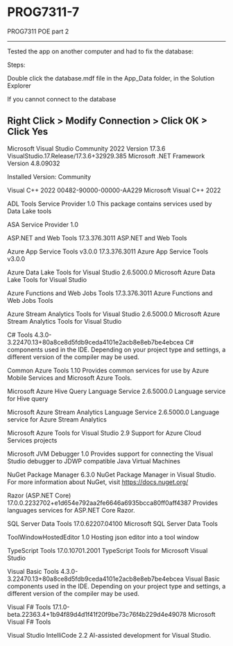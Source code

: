 # PROG7311-7
PROG7311 POE part 2

----------------------------------------------------------------------------------------------------------
Tested the app on another computer and had to fix the database:

Steps:

Double click the database.mdf file in the App_Data folder, in the Solution Explorer

If you cannot connect to the database

Right Click > Modify Connection > Click OK > Click Yes 
----------------------------------------------------------------------------------------------------------

Microsoft Visual Studio Community 2022
Version 17.3.6
VisualStudio.17.Release/17.3.6+32929.385
Microsoft .NET Framework
Version 4.8.09032

Installed Version: Community

Visual C++ 2022   00482-90000-00000-AA229
Microsoft Visual C++ 2022

ADL Tools Service Provider   1.0
This package contains services used by Data Lake tools

ASA Service Provider   1.0

ASP.NET and Web Tools   17.3.376.3011
ASP.NET and Web Tools

Azure App Service Tools v3.0.0   17.3.376.3011
Azure App Service Tools v3.0.0

Azure Data Lake Tools for Visual Studio   2.6.5000.0
Microsoft Azure Data Lake Tools for Visual Studio

Azure Functions and Web Jobs Tools   17.3.376.3011
Azure Functions and Web Jobs Tools

Azure Stream Analytics Tools for Visual Studio   2.6.5000.0
Microsoft Azure Stream Analytics Tools for Visual Studio

C# Tools   4.3.0-3.22470.13+80a8ce8d5fdb9ceda4101e2acb8e8eb7be4ebcea
C# components used in the IDE. Depending on your project type and settings, a different version of the compiler may be used.

Common Azure Tools   1.10
Provides common services for use by Azure Mobile Services and Microsoft Azure Tools.

Microsoft Azure Hive Query Language Service   2.6.5000.0
Language service for Hive query

Microsoft Azure Stream Analytics Language Service   2.6.5000.0
Language service for Azure Stream Analytics

Microsoft Azure Tools for Visual Studio   2.9
Support for Azure Cloud Services projects

Microsoft JVM Debugger   1.0
Provides support for connecting the Visual Studio debugger to JDWP compatible Java Virtual Machines

NuGet Package Manager   6.3.0
NuGet Package Manager in Visual Studio. For more information about NuGet, visit https://docs.nuget.org/

Razor (ASP.NET Core)   17.0.0.2232702+e1d654e792aa2fe6646a6935bcca80ff0aff4387
Provides languages services for ASP.NET Core Razor.

SQL Server Data Tools   17.0.62207.04100
Microsoft SQL Server Data Tools

ToolWindowHostedEditor   1.0
Hosting json editor into a tool window

TypeScript Tools   17.0.10701.2001
TypeScript Tools for Microsoft Visual Studio

Visual Basic Tools   4.3.0-3.22470.13+80a8ce8d5fdb9ceda4101e2acb8e8eb7be4ebcea
Visual Basic components used in the IDE. Depending on your project type and settings, a different version of the compiler may be used.

Visual F# Tools   17.1.0-beta.22363.4+1b94f89d4d1f41f20f9be73c76f4b229d4e49078
Microsoft Visual F# Tools

Visual Studio IntelliCode   2.2
AI-assisted development for Visual Studio.

